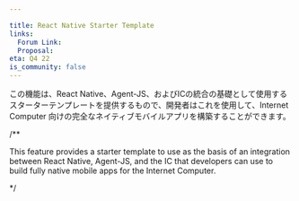 ```yaml
---

title: React Native Starter Template
links:
  Forum Link:
  Proposal:
eta: Q4 22
is_community: false
---
```

この機能は、React Native、Agent-JS、およびICの統合の基礎として使用するスターターテンプレートを提供するもので、開発者はこれを使用して、Internet Computer 向けの完全なネイティブモバイルアプリを構築することができます。

/**

This feature provides a starter template to use as the basis of an integration between React Native, Agent-JS, and the IC that developers can use to build fully native mobile apps for the Internet Computer.

*/